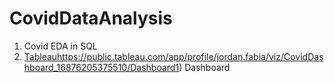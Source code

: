 # CovidDataAnalysis
1. Covid EDA in SQL
2. [Tableau](https://public.tableau.com/app/profile/jordan.fabia/viz/CovidDashboard_16876205375510/Dashboard1)https://public.tableau.com/app/profile/jordan.fabia/viz/CovidDashboard_16876205375510/Dashboard1) Dashboard
